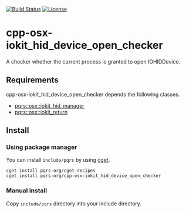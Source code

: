 [![Build Status](https://travis-ci.com/pqrs-org/cpp-osx-iokit_hid_device_open_checker.svg?branch=master)](https://travis-ci.com/pqrs-org/cpp-osx-iokit_hid_device_open_checker)
[![License](https://img.shields.io/badge/license-Boost%20Software%20License-blue.svg)](https://github.com/pqrs-org/cpp-osx-iokit_hid_device_open_checker/blob/master/LICENSE.md)

# cpp-osx-iokit_hid_device_open_checker

A checker whether the current process is granted to open IOHIDDevice.

## Requirements

cpp-osx-iokit_hid_device_open_checker depends the following classes.

- [pqrs::osx::iokit_hid_manager](https://github.com/pqrs-org/cpp-osx-iokit_hid_manager)
- [pqrs::osx::iokit_return](https://github.com/pqrs-org/cpp-osx-iokit_return)

## Install

### Using package manager

You can install `include/pqrs` by using [cget](https://github.com/pfultz2/cget).

```shell
cget install pqrs-org/cget-recipes
cget install pqrs-org/cpp-osx-iokit_hid_device_open_checker
```

### Manual install

Copy `include/pqrs` directory into your include directory.
